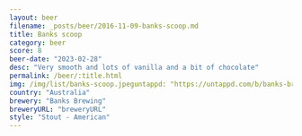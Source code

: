 ```yaml
---
layout: beer
filename: _posts/beer/2016-11-09-banks-scoop.md
title: Banks scoop
category: beer
score: 8
beer-date: "2023-02-28"
desc: "Very smooth and lots of vanilla and a bit of chocolate"
permalink: /beer/:title.html
img: /img/list/banks-scoop.jpeguntappd: "https://untappd.com/b/banks-brewing-scoop/4824640"
country: "Australia"
brewery: "Banks Brewing"
breweryURL: "breweryURL"
style: "Stout - American"
---
```

